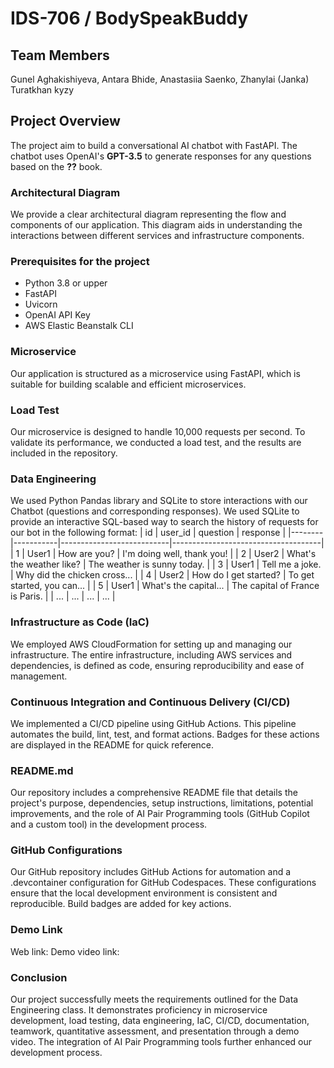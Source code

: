 # IDS-706 / BodySpeakBuddy

## Team Members
Gunel Aghakishiyeva, Antara Bhide, Anastasiia Saenko, Zhanylai (Janka) Turatkhan kyzy

## Project Overview
The project aim to build a conversational AI chatbot with FastAPI. The chatbot uses OpenAI's **GPT-3.5** to generate responses for any questions based on  the **??** book. 

### Architectural Diagram

We provide a clear architectural diagram representing the flow and components of our application. This diagram aids in understanding the interactions between different services and infrastructure components.

### Prerequisites for the project
* Python 3.8 or upper
* FastAPI
* Uvicorn
* OpenAI API Key
* AWS Elastic Beanstalk CLI

### Microservice

Our application is structured as a microservice using FastAPI, which is suitable for building scalable and efficient microservices.

### Load Test

Our microservice is designed to handle 10,000 requests per second. To validate its performance, we conducted a load test, and the results are included in the repository.

### Data Engineering

We used Python Pandas library and SQLite to store interactions with our Chatbot (questions and corresponding responses). We used SQLite to provide an interactive SQL-based way to search the history of requests for our bot in the following format: 
|   id   |  user_id  |          question          |               response              |
|--------|-----------|---------------------------|-------------------------------------|
|   1    |   User1   |   How are you?             |   I'm doing well, thank you!       |
|   2    |   User2   |   What's the weather like? |   The weather is sunny today.      |
|   3    |   User1   |   Tell me a joke.          |   Why did the chicken cross...    |
|   4    |   User2   |   How do I get started?    |   To get started, you can...      |
|   5    |   User1   |   What's the capital...    |   The capital of France is Paris. |
|   ...  |   ...     |   ...                     |   ...                               |

### Infrastructure as Code (IaC)

We employed AWS CloudFormation for setting up and managing our infrastructure. The entire infrastructure, including AWS services and dependencies, is defined as code, ensuring reproducibility and ease of management.

### Continuous Integration and Continuous Delivery (CI/CD)

We implemented a CI/CD pipeline using GitHub Actions. This pipeline automates the build, lint, test, and format actions. Badges for these actions are displayed in the README for quick reference.

### README.md

Our repository includes a comprehensive README file that details the project's purpose, dependencies, setup instructions, limitations, potential improvements, and the role of AI Pair Programming tools (GitHub Copilot and a custom tool) in the development process.


### GitHub Configurations

Our GitHub repository includes GitHub Actions for automation and a .devcontainer configuration for GitHub Codespaces. These configurations ensure that the local development environment is consistent and reproducible. Build badges are added for key actions.

### Demo Link
Web link: 
Demo video link: 

### Conclusion

Our project successfully meets the requirements outlined for the Data Engineering class. It demonstrates proficiency in microservice development, load testing, data engineering, IaC, CI/CD, documentation, teamwork, quantitative assessment, and presentation through a demo video. The integration of AI Pair Programming tools further enhanced our development process.






